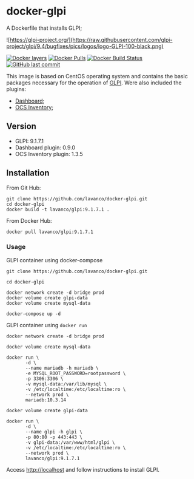 # docker-glpi
A Dockerfile that installs GLPI;

![https://glpi-project.org/](https://raw.githubusercontent.com/glpi-project/glpi/9.4/bugfixes/pics/logos/logo-GLPI-100-black.png)

[![Docker layers](https://images.microbadger.com/badges/image/lavanco/glpi.svg)](https://microbadger.com/images/lavanco/glpi) [![Docker Pulls](https://img.shields.io/docker/pulls/lavanco/glpi.svg)](https://hub.docker.com/r/lavanco/glpi/) [![Docker Build Status](https://img.shields.io/docker/build/lavanco/glpi.svg)](https://hub.docker.com/r/lavanco/glpi/) [![GitHub last commit](https://img.shields.io/github/last-commit/lavanco/docker-glpi.svg)](https://github.com/lavanco/docker-glpi)

This image is based on CentOS operating system and contains the basic packages necessary for the operation of [GLPI](https://glpi-project.org/). Were also included the plugins:

- [Dashboard](https://forge.glpi-project.org/projects/dashboard);
- [OCS Inventory](https://forge.glpi-project.org/projects/ocsinventoryng);

## Version

- GLPI: 9.1.7.1
- Dashboard plugin: 0.9.0 
- OCS Inventory plugin: 1.3.5


## Installation

From Git Hub:

```
git clone https://github.com/lavanco/docker-glpi.git
cd docker-glpi
docker build -t lavanco/glpi:9.1.7.1 .
```

From Docker Hub:

```
docker pull lavanco/glpi:9.1.7.1
```

### Usage

GLPI container using docker-compose


```
git clone https://github.com/lavanco/docker-glpi.git

cd docker-glpi

docker network create -d bridge prod
docker volume create glpi-data
docker volume create mysql-data

docker-compose up -d
```

GLPI container using ` docker run `

```
docker network create -d bridge prod

docker volume create mysql-data

docker run \
       -d \
       --name mariadb -h mariadb \
       -e MYSQL_ROOT_PASSWORD=rootpassword \
       -p 3306:3306 \
       -v mysql-data:/var/lib/mysql \
       -v /etc/localtime:/etc/localtime:ro \
       --network prod \
       mariadb:10.3.14

docker volume create glpi-data

docker run \
       -d \
       --name glpi -h glpi \
       -p 80:80 -p 443:443 \
       -v glpi-data:/var/www/html/glpi \
       -v /etc/localtime:/etc/localtime:ro \
       --network prod \
       lavanco/glpi:9.1.7.1
```

Access [http://localhost](http://localhost) and follow instructions to install GLPI.
